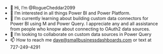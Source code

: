 - 👋 Hi, I’m @RogueCheddar2099
- 👀 I’m interested in all things Power BI and Power Platform.
- 🌱 I’m currently learning about building custom data connectors for Power BI using M and Power Query. I appreciate any and all assistance from people who knopw about connecting to OAuth2 data sources.
- 💞️ I’m looking to collaborate on custom data sources in Power Query
- 📫 How to reach me dave@smallbusinessdashboards.com or text at 727-249-4291

<!---
RogueCheddar2099/RogueCheddar2099 is a ✨ special ✨ repository because its `README.md` (this file) appears on your GitHub profile.
You can click the Preview link to take a look at your changes.
--->
